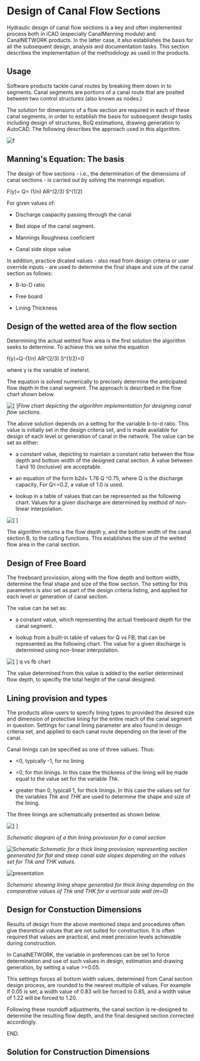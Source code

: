 # Design of Canal Flow Sections

Hydraulic design of canal flow sections is a key and often implemented process both in iCAD (especially CanalManning module) and CanalNETWORK products. In the latter case, it also establishes the basis for all the subsequent design, analysis and documentation tasks. This section describes the implementation of the methodology as used in the products.



## Usage

Software products tackle canal routes by breaking them down in to segments. Canal segments are portions of a canal route that are posited between two control structures (also known as nodes.) 



The solution for dimensions of a flow section are required in each of these canal segments, in order to establish the basis for subsequent design tasks including design of structures, BoQ estimations, drawing generation to AutoCAD. The following describes the approach used in this algorithm.



![f](C:\Users\Dell\Documents\GitHub\CanalNetworkDocs\Flow_section_design\Images\floswsec1.jpg)

## Manning's Equation: The basis

The design of flow sections - i.e., the determination of the dimensions of canal sections - is carried out by solving the mannings equation.



F(y)= Q= (1/n) AR^(2/3) S^(1/2)



For given values of:

* Discharge caapacity passing through the canal

* Bed slope of the canal segment.

* Mannings Roughness coeficient

* Canal side slope value



In addition, practice dicated values - also read from design criteria or user override inputs - are used to determine the final shape and size of the canal section as follows:

* B-to-D ratio

* Free board

* Lining Thickness



## Design of the wetted area of the flow section

Determining the actual wetted flow area is the first solution the algorithm seeks to determine. To achieve this we solve the equation

f(y)=Q-(1/n) AR^(2/3) S^(1/2)=0

where y is the variable of ineterst.

The equation is solved numerically to precisely determine the anticipated flow depth in the canal segment. The approach is described in the flow chart shown below.



![[  ] ](C:\Users\Dell\Documents\GitHub\CanalNetworkDocs\Flow_section_design\Images\Flowchart.jpg)*Flow chart depicting the algorithm implementation for designing canal flow sections.*



The above solution depends on a setting for the variable b-to-d ratio. This value is initially set in the design criteria set, and is made available for design of each level or generation of canal in the network. The value can be set as either:

* a constant value, depicting to maintain a constant ratio between the flow depth and bottom width of the designed canal section. A value between 1 and 10 (inclusive) are acceptable. 

* an equation of the form b2d=  1.76 Q ^0.75, where Q is the discharge capacity, For Q<=0.2, a value of 1.0 is used.
  
  

* lookup in a table of values that can be represented as the following chart. Values for a given discharge are determined by method of non-linear interpolation.



![[  ]](C:\Users\Dell\Documents\GitHub\CanalNetworkDocs\Flow_section_design\Images\b2dvsq.png) 



The algorithm returns a the flow depth y, and the bottom width of the canal section B, to the calling functions. This establishes the size of the wetted flow area in the canal section.



## Design of Free Board

The freeboard provission, along with the flow depth and bottom width, determine the final shape and size of the flow section. The setting for this parameters is also set as part of the design criteria listing, and applied for each level or generation of canal section. 

The value can be set as:

* a constant value, which representing the actual freeboard depth for the canal segment.

* lookup from a built-in table of values for Q vs FB, that can be represented as the following chart. The value for a given discharge is determined using non-linear interpolation.

![[   ] q vs fb chart](C:\Users\Dell\Documents\GitHub\CanalNetworkDocs\Flow_section_design\Images\fbvsq.PNG)



The value determined from this value is added to the earlier determined flow depth, to specifiy the total height of the canal designed.



## Lining provision and types

The products allow users to specify lining types to provided the desired size and dimension of protective lining for the entire reach of the canal segment in question. Settings for canal lining parameter are also found in design criteria set, and applied to each canal route depending on the level of the canal.



Canal linings can be specified as one of three valiues. Thus:

* <0, typically -1, for no lining

* =0, for thin linings. In this case the thickness of the lining will be made equal to the value set for the variable *Thk*.

* greater than 0, typicall 1, for thick linings. In this case the values set for the variables *Thk* and *THK* are used to determine the shape and size of the lining.



The three linings are schematically presented as shown below.



![[  ]](C:\Users\Dell\Documents\GitHub\CanalNetworkDocs\Flow_section_design\Images\Lining0.jpg) 

*Schematic diagram of a thin lining provission for a canal section*



![Schematic](C:\Users\Dell\Documents\GitHub\CanalNetworkDocs\Flow_section_design\Images\Lining2.jpg) *Schematic for a thick lining provission, representing section geenerated for flat and steep canal side slopes depending on the values set for Thk and THK values.*



![presentation](C:\Users\Dell\Documents\GitHub\CanalNetworkDocs\Flow_section_design\Images\Lining3.jpg) 

*Schemaric showing lining shape generated for thick lining depending on the comparative values of Thk and THK for a vertical side wall (m=0)*







## Design for Constuction Dimensions

Results of design from the above mentioned steps and procedures often give theoretical values that are not suited for construction. It is often required that values are practical, and meet precision levels achievable during construction.



In CanalNETWORK, the variable in preferences can be set to force determination and use of such values in design, estimation and drawing generation, by setting a value >=0.05. 

This settings forces all bottom width values, determined from Canal section design process, are rounded to the nearest multiple of values. For example if 0.05 is set, a width value of 0.83 will be forced to 0.85, and a width value of 1.22 will be forced to 1.20.



Following these roundoff adjustments, the canal section is re-designed to determine the resulting flow depth, and the final designed section corrected accordingly.





END.





























## Solution for Construction Dimensions
















